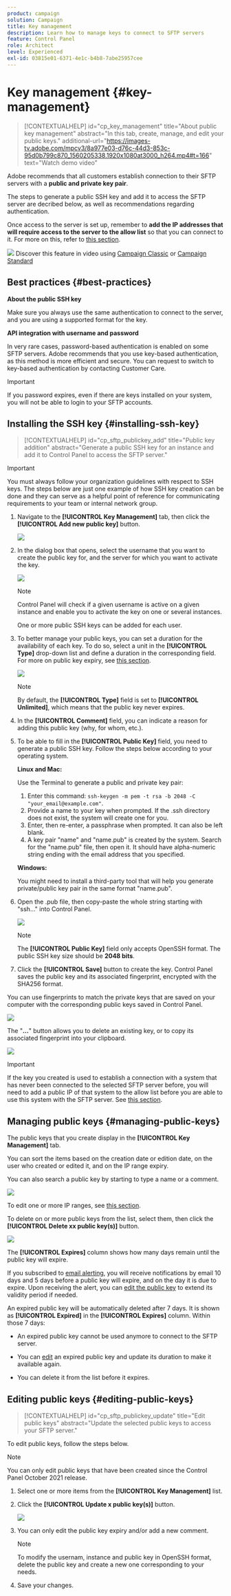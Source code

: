 ```yaml
---
product: campaign
solution: Campaign 
title: Key management
description: Learn how to manage keys to connect to SFTP servers
feature: Control Panel
role: Architect
level: Experienced
exl-id: 03815e01-6371-4e1c-b4b8-7abe25957cee
---
```

# Key management {#key-management}

>[!CONTEXTUALHELP]
>id="cp_key_management"
>title="About public key management"
>abstract="In this tab, create, manage, and edit your public keys."
>additional-url="https://images-tv.adobe.com/mpcv3/8a977e03-d76c-44d3-853c-95d0b799c870_1560205338.1920x1080at3000_h264.mp4#t=166" text="Watch demo video"

Adobe recommends that all customers establish connection to their SFTP servers with a **public and private key pair**.

The steps to generate a public SSH key and add it to access the SFTP server are decribed below, as well as recommendations regarding authentication.

Once access to the server is set up, remember to **add the IP addresses that will require access to the server to the allow list** so that you can connect to it. For more on this, refer to [this section](../../instances-settings/using/ip-allow-listing-instance-access.md).

![](assets/do-not-localize/how-to-video.png) Discover this feature in video using [Campaign Classic](https://experienceleague.adobe.com/docs/campaign-classic-learn/control-panel/sftp-management/generate-ssh-key.html#sftp-management) or [Campaign Standard](https://experienceleague.adobe.com/docs/campaign-standard-learn/control-panel/sftp-management/generate-ssh-key.html#sftp-management)

## Best practices {#best-practices}

**About the public SSH key**

Make sure you always use the same authentication to connect to the server, and you are using a supported format for the key.

**API integration with username and password**

In very rare cases, password-based authentication is enabled on some SFTP servers. Adobe recommends that you use key-based authentication, as this method is more efficient and secure. You can request to switch to key-based authentication by contacting Customer Care.

>[!IMPORTANT]
>
>If you password expires, even if there are keys installed on your system, you will not be able to login to your SFTP accounts.

## Installing the SSH key {#installing-ssh-key}

>[!CONTEXTUALHELP]
>id="cp_sftp_publickey_add"
>title="Public key addition"
>abstract="Generate a public SSH key for an instance and add it to Control Panel to access the SFTP server."

>[!IMPORTANT]
>
>You must always follow your organization guidelines with respect to SSH keys. The steps below are just one example of how SSH key creation can be done and they can serve as a helpful point of reference for communicating requirements to your team or internal network group.

1. Navigate to the **[!UICONTROL Key Management]** tab, then click the **[!UICONTROL Add new public key]** button.

    ![](assets/key0.png)

1. In the dialog box that opens, select the username that you want to create the public key for, and the server for which you want to activate the key.

    ![](assets/key1.png)

    >[!NOTE]
    >
    >Control Panel will check if a given username is active on a given instance and enable you to activate the key on one or several instances.
    >
    >One or more public SSH keys can be added for each user.

1. To better manage your public keys, you can set a duration for the availability of each key. To do so, select a unit in the **[!UICONTROL Type]** drop-down list and define a duration in the corresponding field. For more on public key expiry, see [this section](#managing-public-keys).

    ![](assets/key_expiry.png)

    >[!NOTE]
    >
    >By default, the **[!UICONTROL Type]** field is set to **[!UICONTROL Unlimited]**, which means that the public key never expires.

1. In the **[!UICONTROL Comment]** field, you can indicate a reason for adding this public key (why, for whom, etc.).

1. To be able to fill in the **[!UICONTROL Public Key]** field, you need to generate a public SSH key. Follow the steps below according to your operating system.

    **Linux and Mac:**

    Use the Terminal to generate a public and private key pair:
    1. Enter this command: `ssh-keygen -m pem -t rsa -b 2048 -C "your_email@example.com"`.
    1. Provide a name to your key when prompted. If the .ssh directory does not exist, the system will create one for you.
    1. Enter, then re-enter, a passphrase when prompted. It can also be left blank.
    1. A key pair "name" and "name.pub" is created by the system. Search for the "name.pub" file, then open it. It should have alpha-numeric string ending with the email address that you specified.

    **Windows:**

    You might need to install a third-party tool that will help you generate private/public key pair in the same format "name.pub".

1. Open the .pub file, then copy-paste the whole string starting with "ssh..." into Control Panel.

    ![](assets/publickey.png)

    >[!NOTE]
    >
    >The **[!UICONTROL Public Key]** field only accepts OpenSSH format. The public SSH key size should be **2048 bits**.

1. Click the **[!UICONTROL Save]** button to create the key. Control Panel saves the public key and its associated fingerprint, encrypted with the SHA256 format.

You can use fingerprints to match the private keys that are saved on your computer with the corresponding public keys saved in Control Panel.

![](assets/fingerprint_compare.png)

The "**...**" button allows you to delete an existing key, or to copy its associated fingerprint into your clipboard.

![](assets/key_options.png)

>[!IMPORTANT]
>
>If the key you created is used to establish a connection with a system that has never been connected to the selected SFTP server before, you will need to add a public IP of that system to the allow list before you are able to use this system with the SFTP server. See [this section](ip-range-allow-listing.md).

## Managing public keys {#managing-public-keys}

The public keys that you create display in the **[!UICONTROL Key Management]** tab.

You can sort the items based on the creation date or edition date, on the user who created or edited it, and on the IP range expiry.

You can also search a public key by starting to type a name or a comment.

![](assets/control_panel_key_management_sort.png)

To edit one or more IP ranges, see [this section](#editing-public-keys).

To delete on or more public keys from the list, select them, then click the **[!UICONTROL Delete xx public key(s)]** button.

![](assets/control_panel_delete_key.png)

The **[!UICONTROL Expires]** column shows how many days remain until the public key will expire.

If you subscribed to [email alerting](../../performance-monitoring/using/email-alerting.md), you will receive notifications by email 10 days and 5 days before a public key will expire, and on the day it is due to expire. Upon receiving the alert, you can [edit the public key](#editing-public-keys) to extend its validity period if needed.

An expired public key will be automatically deleted after 7 days. It is shown as **[!UICONTROL Expired]** in the **[!UICONTROL Expires]** column. Within those 7 days:

* An expired public key cannot be used anymore to connect to the SFTP server.

* You can [edit](#editing-public-keys) an expired public key and update its duration to make it available again.

* You can delete it from the list before it expires.

## Editing public keys {#editing-public-keys}

>[!CONTEXTUALHELP]
>id="cp_sftp_publickey_update"
>title="Edit public keys"
>abstract="Update the selected public keys to access your SFTP server."

To edit public keys, follow the steps below.

>[!NOTE]
>
>You can only edit public keys that have been created since the Control Panel October 2021 release.

1. Select one or more items from the **[!UICONTROL Key Management]** list.
1. Click the **[!UICONTROL Update x public key(s)]** button.

    ![](assets/control_panel_edit_key.png)

1. You can only edit the public key expiry and/or add a new comment.

    >[!NOTE]
    >
    >To modify the usernam, instance and public key in OpenSSH format, delete the public key and create a new one corresponding to your needs.

1. Save your changes.
